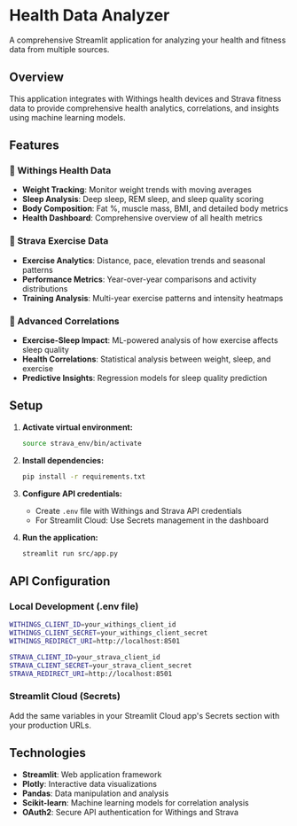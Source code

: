 # Health Data Analyzer

A comprehensive Streamlit application for analyzing your health and fitness data from multiple sources.

## Overview

This application integrates with Withings health devices and Strava fitness data to provide comprehensive health analytics, correlations, and insights using machine learning models.

## Features

### 🏥 Withings Health Data
- **Weight Tracking**: Monitor weight trends with moving averages
- **Sleep Analysis**: Deep sleep, REM sleep, and sleep quality scoring
- **Body Composition**: Fat %, muscle mass, BMI, and detailed body metrics
- **Health Dashboard**: Comprehensive overview of all health metrics

### 🏃 Strava Exercise Data  
- **Exercise Analytics**: Distance, pace, elevation trends and seasonal patterns
- **Performance Metrics**: Year-over-year comparisons and activity distributions
- **Training Analysis**: Multi-year exercise patterns and intensity heatmaps

### 🔗 Advanced Correlations
- **Exercise-Sleep Impact**: ML-powered analysis of how exercise affects sleep quality
- **Health Correlations**: Statistical analysis between weight, sleep, and exercise
- **Predictive Insights**: Regression models for sleep quality prediction

## Setup

1. **Activate virtual environment:**
   ```bash
   source strava_env/bin/activate
   ```

2. **Install dependencies:**
   ```bash
   pip install -r requirements.txt
   ```

3. **Configure API credentials:**
   - Create `.env` file with Withings and Strava API credentials
   - For Streamlit Cloud: Use Secrets management in the dashboard

4. **Run the application:**
   ```bash
   streamlit run src/app.py
   ```

## API Configuration

### Local Development (.env file)
```bash
WITHINGS_CLIENT_ID=your_withings_client_id
WITHINGS_CLIENT_SECRET=your_withings_client_secret
WITHINGS_REDIRECT_URI=http://localhost:8501

STRAVA_CLIENT_ID=your_strava_client_id  
STRAVA_CLIENT_SECRET=your_strava_client_secret
STRAVA_REDIRECT_URI=http://localhost:8501
```

### Streamlit Cloud (Secrets)
Add the same variables in your Streamlit Cloud app's Secrets section with your production URLs.

## Technologies

- **Streamlit**: Web application framework
- **Plotly**: Interactive data visualizations
- **Pandas**: Data manipulation and analysis
- **Scikit-learn**: Machine learning models for correlation analysis
- **OAuth2**: Secure API authentication for Withings and Strava